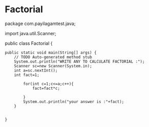 # Factorial
package com.payilagamtest.java;

import java.util.Scanner;

public class Factorial {

	public static void main(String[] args) {
		// TODO Auto-generated method stub
		System.out.println("WRITE ANY TO CALCULATE FACTORIAL :");
		Scanner sc=new Scanner(System.in);
		int a=sc.nextInt();
		int fact=1;
		
			for(int c=1;c<=a;c++){
				fact=fact*c;
				
			}
			System.out.println("your answer is :"+fact);
		}
		

	}
